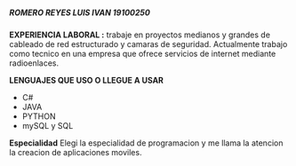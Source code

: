 ##### ROMERO REYES LUIS IVAN 19100250

**EXPERIENCIA LABORAL :**
trabaje en proyectos medianos y grandes de cableado de red estructurado y camaras de seguridad.
Actualmente trabajo como tecnico en una empresa que ofrece servicios de internet mediante radioenlaces.

**LENGUAJES QUE USO O LLEGUE A USAR**

* C#
* JAVA
* PYTHON
* mySQL y SQL

**Especialidad**
Elegi la especialidad de programacion y me llama la atencion la creacion de aplicaciones moviles.

